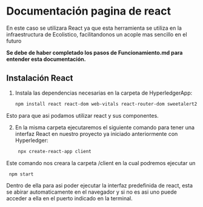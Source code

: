 # Documentación pagina de react

En este caso se utilizara React ya que esta herramienta se utiliza en la infraestructura de Ecolistico, facilitandonos un acople mas sencillo en el futuro

**Se debe de haber completado los pasos de Funcionamiento.md para entender esta documentación.**

## Instalación React

1. Instala las dependencias necesarias en la carpeta de HyperledgerApp:
   ```bash
   npm install react react-dom web-vitals react-router-dom sweetalert2
   ```
Esto para que asi podamos utilizar react y sus componentes.

2. En la misma carpeta ejecutaremos el siguiente comando para tener una interfaz React en nuestro proyecto ya iniciado anteriormente con Hyperledger:

   ```bash
    npx create-react-app client
   ```
Este comando nos creara la carpeta /client en la cual podremos ejecutar un 
   ```bash
    npm start
   ```
Dentro de ella para asi poder ejecutar la interfaz predefinida de react, esta se abirar automaticamente en el navegador y si no es asi uno puede acceder a ella en el puerto indicado en la terminal.


